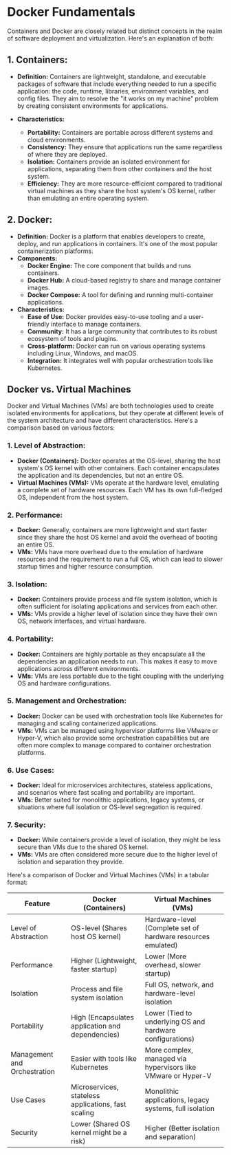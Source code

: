 # Docker Fundamentals

Containers and Docker are closely related but distinct concepts in the realm of software deployment and virtualization. Here's an explanation of both:

## 1. **Containers:**

- **Definition:** Containers are lightweight, standalone, and executable packages of software that include everything needed to run a specific application: the code, runtime, libraries, environment variables, and config files. They aim to resolve the "it works on my machine" problem by creating consistent environments for applications.

- **Characteristics:**
  - **Portability:** Containers are portable across different systems and cloud environments.
  - **Consistency:** They ensure that applications run the same regardless of where they are deployed.
  - **Isolation:** Containers provide an isolated environment for applications, separating them from other containers and the host system.
  - **Efficiency:** They are more resource-efficient compared to traditional virtual machines as they share the host system's OS kernel, rather than emulating an entire operating system.

## 2. **Docker:**

- **Definition:** Docker is a platform that enables developers to create, deploy, and run applications in containers. It's one of the most popular containerization platforms.
- **Components:**
  - **Docker Engine:** The core component that builds and runs containers.
  - **Docker Hub:** A cloud-based registry to share and manage container images.
  - **Docker Compose:** A tool for defining and running multi-container applications.
- **Characteristics:**
  - **Ease of Use:** Docker provides easy-to-use tooling and a user-friendly interface to manage containers.
  - **Community:** It has a large community that contributes to its robust ecosystem of tools and plugins.
  - **Cross-platform:** Docker can run on various operating systems including Linux, Windows, and macOS.
  - **Integration:** It integrates well with popular orchestration tools like Kubernetes.

## Docker vs. Virtual Machines

Docker and Virtual Machines (VMs) are both technologies used to create isolated environments for applications, but they operate at different levels of the system architecture and have different characteristics. Here's a comparison based on various factors:

### 1. **Level of Abstraction:**

- **Docker (Containers):** Docker operates at the OS-level, sharing the host system's OS kernel with other containers. Each container encapsulates the application and its dependencies, but not an entire OS.
- **Virtual Machines (VMs):** VMs operate at the hardware level, emulating a complete set of hardware resources. Each VM has its own full-fledged OS, independent from the host system.

### 2. **Performance:**

- **Docker:** Generally, containers are more lightweight and start faster since they share the host OS kernel and avoid the overhead of booting an entire OS.
- **VMs:** VMs have more overhead due to the emulation of hardware resources and the requirement to run a full OS, which can lead to slower startup times and higher resource consumption.

### 3. **Isolation:**

- **Docker:** Containers provide process and file system isolation, which is often sufficient for isolating applications and services from each other.
- **VMs:** VMs provide a higher level of isolation since they have their own OS, network interfaces, and virtual hardware.

### 4. **Portability:**

- **Docker:** Containers are highly portable as they encapsulate all the dependencies an application needs to run. This makes it easy to move applications across different environments.
- **VMs:** VMs are less portable due to the tight coupling with the underlying OS and hardware configurations.

### 5. **Management and Orchestration:**

- **Docker:** Docker can be used with orchestration tools like Kubernetes for managing and scaling containerized applications.
- **VMs:** VMs can be managed using hypervisor platforms like VMware or Hyper-V, which also provide some orchestration capabilities but are often more complex to manage compared to container orchestration platforms.

### 6. **Use Cases:**

- **Docker:** Ideal for microservices architectures, stateless applications, and scenarios where fast scaling and portability are important.
- **VMs:** Better suited for monolithic applications, legacy systems, or situations where full isolation or OS-level segregation is required.

### 7. **Security:**

- **Docker:** While containers provide a level of isolation, they might be less secure than VMs due to the shared OS kernel.
- **VMs:** VMs are often considered more secure due to the higher level of isolation and separation they provide.

Here's a comparison of Docker and Virtual Machines (VMs) in a tabular format:

| Feature                       | Docker (Containers)                                           | Virtual Machines (VMs)                                        |
|-------------------------------|--------------------------------------------------------------|---------------------------------------------------------------|
| Level of Abstraction          | OS-level (Shares host OS kernel)                             | Hardware-level (Complete set of hardware resources emulated)  |
| Performance                   | Higher (Lightweight, faster startup)                         | Lower (More overhead, slower startup)                         |
| Isolation                     | Process and file system isolation                            | Full OS, network, and hardware-level isolation                |
| Portability                   | High (Encapsulates application and dependencies)            | Lower (Tied to underlying OS and hardware configurations)    |
| Management and Orchestration  | Easier with tools like Kubernetes                            | More complex, managed via hypervisors like VMware or Hyper-V |
| Use Cases                     | Microservices, stateless applications, fast scaling         | Monolithic applications, legacy systems, full isolation      |
| Security                      | Lower (Shared OS kernel might be a risk)                     | Higher (Better isolation and separation)                      |
